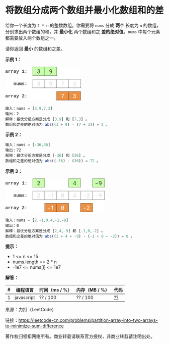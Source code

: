 # 将数组分成两个数组并最小化数组和的差

给你一个长度为 `2 * n` 的整数数组。你需要将 `nums` 分成 **两个** 长度为 `n` 的数组，分别求出两个数组的和，并 **最小化** 两个数组和之 **差的绝对值**。`nums` 中每个元素都需要放入两个数组之一。

请你返回 **最小** 的数组和之差。

**示例 1：**

![示例1](./eg1.png)

``` javascript
输入：nums = [3,9,7,3]
输出：2
解释：最优分组方案是分成 [3,9] 和 [7,3] 。
数组和之差的绝对值为 abs((3 + 9) - (7 + 3)) = 2 。
```

**示例 2：**

``` javascript
输入：nums = [-36,36]
输出：72
解释：最优分组方案是分成 [-36] 和 [36] 。
数组和之差的绝对值为 abs((-36) - (36)) = 72 。
```

**示例 3：**

![示例3](./eg3.png)

``` javascript
输入：nums = [2,-1,0,4,-2,-9]
输出：0
解释：最优分组方案是分成 [2,4,-9] 和 [-1,0,-2] 。
数组和之差的绝对值为 abs((2 + 4 + -9) - (-1 + 0 + -2)) = 0 。
```

**提示：**

- 1 <= n <= 15
- nums.length == 2 * n
- -1e7 <= nums[i] <= 1e7

**解答：**

**#**|**编程语言**|**时间（ms / %）**|**内存（MB / %）**|**代码**
--|--|--|--|--
1|javascript|?? / 100|?? / 100|[??](./javascript/ac_v1.js)

来源：力扣（LeetCode）

链接：https://leetcode-cn.com/problems/partition-array-into-two-arrays-to-minimize-sum-difference

著作权归领扣网络所有。商业转载请联系官方授权，非商业转载请注明出处。
